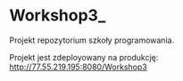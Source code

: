 # Workshop3_

Projekt repozytorium szkoły programowania.

Projekt jest zdeployowany na produkcję: http://77.55.219.195:8080/Workshop3
